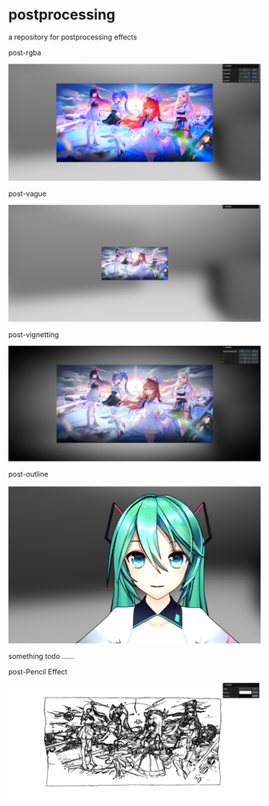 # postprocessing

a repository for postprocessing effects

post-rgba

![1726407796092](image/README/1726407796092.png)

post-vague

![1726407903158](image/README/1726407903158.png)

post-vignetting

![1726408048494](image/README/1726408048494.png)

post-outline

![1726488623546](image/README/1726488623546.png)

something todo ......


post-Pencil Effect


![1727176775349](image/README/1727176775349.png)
